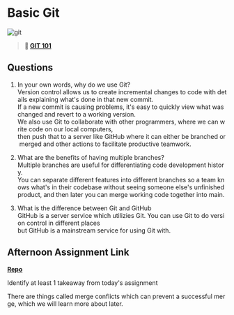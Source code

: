 # Basic Git

![git](https://git-scm.com/images/branching-illustration@2x.png)

> **📖 [GIT 101](https://codeworksacademy.com/fs-student-guide/resources/wk1/01-GIT/)**

## Questions

1. In your own words, why do we use Git?
Version control allows us to create incremental changes to code with details explaining what's done in that new commit. If a new commit is causing problems, it's easy to quickly view what was changed and revert to a working version. We also use Git to collaborate with other programmers, where we can write code on our local computers, then push that to a server like GitHub where it can either be branched or merged and other actions to facilitate productive teamwork. 

2. What are the benefits of having multiple branches?
Multiple branches are useful for differentiating code development history. You can separate different features into different branches so a team knows what's in their codebase without seeing someone else's unfinished product, and then later you can merge working code together into main. 

3. What is the difference between Git and GitHub
GitHub is a server service which utilizies Git. You can use Git to do version control in different places but GitHub is a mainstream service for using Git with. 

## Afternoon Assignment Link

**[Repo](https://github.com/TristanFJ/fs-journal)**

Identify at least 1 takeaway from today's assignment <br>

There are things called merge conflicts which can prevent a successful merge, which we will learn more about later.
